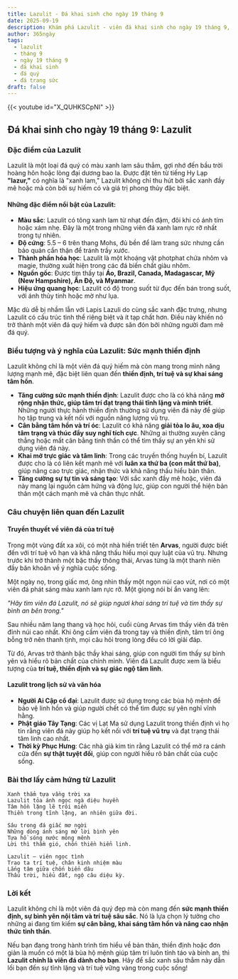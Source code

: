 ```yaml
---
title: Lazulit - Đá khai sinh cho ngày 19 tháng 9
date: 2025-09-19
description: Khám phá Lazulit - viên đá khai sinh cho ngày 19 tháng 9, biểu tượng của Sức mạnh thiền định. Cùng tìm hiểu ý nghĩa sâu sắc của viên đá độc đáo này.
author: 365ngày
tags:
  - lazulit
  - tháng 9
  - ngày 19 tháng 9
  - đá khai sinh
  - đá quý
  - đá trang sức
draft: false
---
```


{{< youtube id="X_QUHKSCpNI" >}}

## Đá khai sinh cho ngày 19 tháng 9: Lazulit

### Đặc điểm của Lazulit

Lazulit là một loại đá quý có màu xanh lam sâu thẳm, gợi nhớ đến bầu trời hoàng hôn hoặc lòng đại dương bao la. Được đặt tên từ tiếng Hy Lạp **"lazur,"** có nghĩa là "xanh lam," Lazulit không chỉ thu hút bởi sắc xanh đầy mê hoặc mà còn bởi sự hiếm có và giá trị phong thủy đặc biệt.

#### **Những đặc điểm nổi bật của Lazulit:**

- **Màu sắc**: Lazulit có tông xanh lam từ nhạt đến đậm, đôi khi có ánh tím hoặc xám nhẹ. Đây là một trong những viên đá xanh lam rực rỡ nhất trong tự nhiên.
- **Độ cứng**: 5.5 – 6 trên thang Mohs, đủ bền để làm trang sức nhưng cần bảo quản cẩn thận để tránh trầy xước.
- **Thành phần hóa học**: Lazulit là một khoáng vật photphat chứa nhôm và magie, thường xuất hiện trong các đá biến chất giàu nhôm.
- **Nguồn gốc**: Được tìm thấy tại **Áo, Brazil, Canada, Madagascar, Mỹ (New Hampshire), Ấn Độ, và Myanmar**.
- **Hiệu ứng quang học**: Lazulit có độ trong suốt từ đục đến bán trong suốt, với ánh thủy tinh hoặc mờ như lụa.

Mặc dù dễ bị nhầm lẫn với Lapis Lazuli do cùng sắc xanh đặc trưng, nhưng Lazulit có cấu trúc tinh thể riêng biệt và ít tạp chất hơn. Điều này khiến nó trở thành một viên đá quý hiếm và được săn đón bởi những người đam mê đá quý.

### Biểu tượng và ý nghĩa của Lazulit: Sức mạnh thiền định

Lazulit không chỉ là một viên đá quý hiếm mà còn mang trong mình năng lượng mạnh mẽ, đặc biệt liên quan đến **thiền định, trí tuệ và sự khai sáng tâm hồn**.

- **Tăng cường sức mạnh thiền định**: Lazulit được cho là có khả năng **mở rộng nhận thức, giúp tâm trí đạt trạng thái tĩnh lặng và minh triết**. Những người thực hành thiền định thường sử dụng viên đá này để giúp họ tập trung và kết nối với nguồn năng lượng vũ trụ.
- **Cân bằng tâm hồn và trí óc**: Lazulit có khả năng **giải tỏa lo âu, xoa dịu tâm trạng và thúc đẩy suy nghĩ tích cực**. Những ai thường xuyên căng thẳng hoặc mất cân bằng tinh thần có thể tìm thấy sự an yên khi sử dụng viên đá này.
- **Khai mở trực giác và tâm linh**: Trong các truyền thống huyền bí, Lazulit được cho là có liên kết mạnh mẽ với **luân xa thứ ba (con mắt thứ ba)**, giúp nâng cao trực giác, nhận thức và khả năng thấu hiểu bản thân.
- **Tăng cường sự tự tin và sáng tạo**: Với sắc xanh đầy mê hoặc, viên đá này mang lại nguồn cảm hứng và động lực, giúp con người thể hiện bản thân một cách mạnh mẽ và chân thực nhất.

### Câu chuyện liên quan đến Lazulit

#### **Truyền thuyết về viên đá của trí tuệ**

Trong một vùng đất xa xôi, có một nhà hiền triết tên **Arvas**, người được biết đến với trí tuệ vô hạn và khả năng thấu hiểu mọi quy luật của vũ trụ. Nhưng trước khi trở thành một bậc thầy thông thái, Arvas từng là một thanh niên đầy băn khoăn về ý nghĩa cuộc sống.

Một ngày nọ, trong giấc mơ, ông nhìn thấy một ngọn núi cao vút, nơi có một viên đá phát sáng màu xanh lam rực rỡ. Một giọng nói bí ẩn vang lên:

_"Hãy tìm viên đá Lazulit, nó sẽ giúp ngươi khai sáng trí tuệ và tìm thấy sự bình an bên trong."_

Sau nhiều năm lang thang và học hỏi, cuối cùng Arvas tìm thấy viên đá trên đỉnh núi cao nhất. Khi ông cầm viên đá trong tay và thiền định, tâm trí ông bỗng trở nên thanh tịnh, mọi câu hỏi trong lòng đều có lời giải đáp.

Từ đó, Arvas trở thành bậc thầy khai sáng, giúp con người tìm thấy sự bình yên và hiểu rõ bản chất của chính mình. Viên đá Lazulit được xem là biểu tượng của **trí tuệ, thiền định và sự giác ngộ tâm linh**.

#### **Lazulit trong lịch sử và văn hóa**

- **Người Ai Cập cổ đại**: Lazulit được sử dụng trong các bùa hộ mệnh để bảo vệ linh hồn và giúp người chết có thể tìm được sự yên nghỉ vĩnh hằng.
- **Phật giáo Tây Tạng**: Các vị Lạt Ma sử dụng Lazulit trong thiền định vì họ tin rằng viên đá này giúp họ kết nối với **trí tuệ vũ trụ** và đạt trạng thái tâm linh cao nhất.
- **Thời kỳ Phục Hưng**: Các nhà giả kim tin rằng Lazulit có thể mở ra cánh cửa đến **sự thật tuyệt đối**, giúp con người hiểu rõ bản chất của cuộc sống.

### Bài thơ lấy cảm hứng từ Lazulit

```
Xanh thẳm tựa vầng trời xa  
Lazulit tỏa ánh ngọc ngà diệu huyền  
Tâm hồn lặng lẽ trôi miền  
Thiền trong tĩnh lặng, an nhiên giữa đời.  

Sâu trong đá giấc mơ ngời  
Những dòng ánh sáng mở lời bình yên  
Tựa hồ sóng nước mông mênh  
Lời thì thầm gió, chốn thiền hiển linh.  

Lazulit – viên ngọc tình  
Trao ta trí tuệ, chân kinh nhiệm màu  
Lắng tâm giữa chốn biển dâu  
Thấu trời, hiểu đất, ngộ câu diệu kỳ.  
```

### Lời kết

Lazulit không chỉ là một viên đá quý đẹp mà còn mang đến **sức mạnh thiền định, sự bình yên nội tâm và trí tuệ sâu sắc**. Nó là lựa chọn lý tưởng cho những ai đang tìm kiếm **sự cân bằng, khai sáng tâm hồn và nâng cao nhận thức tinh thần**.

Nếu bạn đang trong hành trình tìm hiểu về bản thân, thiền định hoặc đơn giản là muốn có một lá bùa hộ mệnh giúp tâm trí luôn tỉnh táo và bình an, thì **Lazulit chính là viên đá dành cho bạn**. Hãy để sắc xanh sâu thẳm này dẫn lối bạn đến sự tĩnh lặng và trí tuệ vững vàng trong cuộc sống!